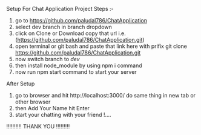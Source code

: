Setup For Chat Application Project Steps :- 

1) go to https://github.com/paludal786/ChatApplication 
2) select dev branch in branch dropdown
3) click on Clone or Download copy that url i.e.(https://github.com/paludal786/ChatApplication.git)
4) open terminal or git bash and paste that link here with prifix git clone https://github.com/paludal786/ChatApplication.git
5) now switch branch to *dev* 
6) then install node_module by using npm i command
7) now run npm start command to start your server



After Setup 

1) go to browser and hit http://localhost:3000/  do same thing in new tab or other browser
2) then Add Your Name hit Enter
3) start your chatting with your friend !....



!!!!!!!!!!    THANK YOU    !!!!!!!!!
